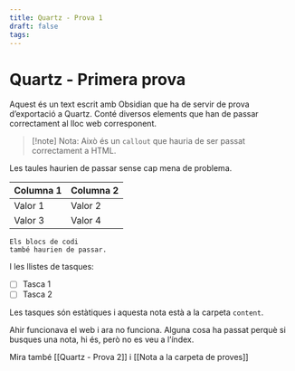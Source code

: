 ```yaml
---
title: Quartz - Prova 1
draft: false
tags:
---
```

# Quartz - Primera prova

Aquest és un text escrit amb Obsidian que ha de servir de prova d’exportació a Quartz. Conté diversos elements que han de passar correctament al lloc web corresponent.

>[!note] Nota:
>Això és un `callout` que hauria de ser passat correctament a HTML.

Les taules haurien de passar sense cap mena de problema. 

| Columna 1 | Columna 2 |
| ---- | ---- |
| Valor 1 | Valor 2 |
| Valor 3 | Valor 4 |
```
Els blocs de codi
també haurien de passar.
```

I les llistes de tasques:
- [ ] Tasca 1
- [ ] Tasca 2

Les tasques són estàtiques i aquesta nota està a la carpeta `content`.

Ahir funcionava el web i ara no funciona. Alguna cosa ha passat perquè si busques una nota, hi és, però no es veu a l’índex.

Mira també [[Quartz - Prova 2]] i [[Nota a la carpeta de proves]]